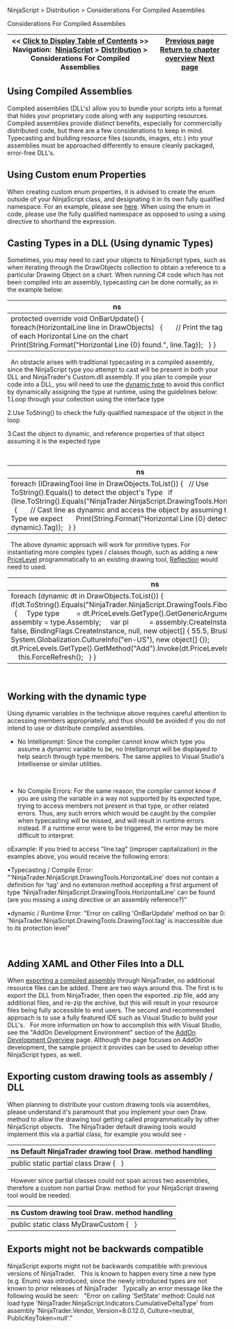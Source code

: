 ﻿
NinjaScript > Distribution > Considerations For Compiled Assemblies

Considerations For Compiled Assemblies

| << [Click to Display Table of Contents](considerations_for_compiled_assemblies.md) >> **Navigation:**     [NinjaScript](ninjascript.md) > [Distribution](distribution.md) > Considerations For Compiled Assemblies | [Previous page](distribution.md) [Return to chapter overview](distribution.md) [Next page](import.md) |
| --- | --- |
## Using Compiled Assemblies
Compiled assemblies (DLL's) allow you to bundle your scripts into a format that hides your proprietary code along with any supporting resources. Compiled assemblies provide distinct benefits, especially for commercially distributed code, but there are a few considerations to keep in mind. Typecasting and building resource files (sounds, images, etc.) into your assemblies must be approached differently to ensure cleanly packaged, error-free DLL's.
 
## Using Custom enum Properties
When creating custom enum properties, it is advised to create the enum outside of your NinjaScript class, and designating it in its own fully qualified namespace. For an example, please see [here](creating_a_user-defined_parame.md). When using the enum in code, please use the fully qualified namespace as opposed to using a using directive to shorthand the expression.
 
## Casting Types in a DLL (Using dynamic Types)
Sometimes, you may need to cast your objects to NinjaScript types, such as when iterating through the DrawObjects collection to obtain a reference to a particular Drawing Object on a chart. When running C# code which has not been compiled into an assembly, typecasting can be done normally, as in the example below:
 

| ns |
| --- |
| protected override void OnBarUpdate() {    foreach(HorizontalLine line in DrawObjects)    {        // Print the tag of each Horizontal Line on the chart        Print(String.Format("Horizontal Line {0} found.", line.Tag));    } } |
 
An obstacle arises with traditional typecasting in a compiled assembly, since the NinjaScript type you attempt to cast will be present in both your DLL and NinjaTrader's Custom.dll assembly. If you plan to compile your code into a DLL, you will need to use the [dynamic type](https://msdn.microsoft.com/en-us/library/dd264741.aspx) to avoid this conflict by dynamically assigning the type at runtime, using the guidelines below:
 
1.Loop through your collection using the interface type

2.Use ToString() to check the fully qualified namespace of the object in the loop

3.Cast the object to dynamic, and reference properties of that object assuming it is the expected type

 

| ns |
| --- |
| foreach (IDrawingTool line in DrawObjects.ToList()) {    // Use ToString().Equals() to detect the object's Type     if (line.ToString().Equals("NinjaTrader.NinjaScript.DrawingTools.HorizontalLine"))    {        // Cast line as dynamic and access the object by assuming that it is the Type we expect        Print(String.Format("Horizontal Line {0} detected!", (line as dynamic).Tag));    } } |
 
The above dynamic approach will work for primitive types. For instantiating more complex types / classes though, such as adding a new [PriceLevel](pricelevels.md) programmatically to an existing drawing tool, [Reflection](https://docs.microsoft.com/en-us/dotnet/csharp/programming-guide/concepts/reflection) would need to used.
 

| ns |
| --- |
| foreach (dynamic dt in DrawObjects.ToList()) {    if(dt.ToString().Equals("NinjaTrader.NinjaScript.DrawingTools.FibonacciRetracements"))    {      Type type         = dt.PriceLevels.GetType().GetGenericArguments()[0];      Assembly assembly = type.Assembly;      var pl           = assembly.CreateInstance(type.FullName, false, BindingFlags.CreateInstance, null, new object[] { 55.5, Brushes.Red, 2 }, new       System.Globalization.CultureInfo("en-US"), new object[] {});      dt.PriceLevels.GetType().GetMethod("Add").Invoke(dt.PriceLevels, new object[] { pl } );      this.ForceRefresh();    } } |
 
## Working with the dynamic type
Using dynamic variables in the technique above requires careful attention to accessing members appropriately, and thus should be avoided if you do not intend to use or distribute compiled assemblies.
 
- No Intelliprompt: Since the compiler cannot know which type you assume a dynamic variable to be, no Intelliprompt will be displayed to help search through type members. The same applies to Visual Studio's Intellisense or similar utilities.

 
- No Compile Errors: For the same reason, the compiler cannot know if you are using the variable in a way not supported by its expected type, trying to access members not present in that type, or other related errors. Thus, any such errors which would be caught by the compiler when typecasting will be missed, and will result in runtime errors instead. If a runtime error were to be triggered, the error may be more difficult to interpret.

oExample: If you tried to access "line.tag" (improper capitalization) in the examples above, you would receive the following errors:

▪Typecasting / Compile Error: "'NinjaTrader.NinjaScript.DrawingTools.HorizontalLine' does not contain a definition for 'tag' and no extension method accepting a first argument of type 'NinjaTrader.NinjaScript.DrawingTools.HorizontalLine' can be found (are you missing a using directive or an assembly reference?)" 

▪dynamic / Runtime Error: "Error on calling 'OnBarUpdate' method on bar 0: 'NinjaTrader.NinjaScript.DrawingTools.DrawingTool.tag' is inaccessible due to its protection level"

 
## Adding XAML and Other Files Into a DLL
When [exporting a compiled assembly](export.md) through NinjaTrader, no additional resource files can be added. There are two ways around this. The first is to export the DLL from NinjaTrader, then open the exported .zip file, add any additional files, and re-zip the archive, but this will result in your resource files being fully accessible to end users. The second and recommended approach is to use a fully featured IDE such as Visual Studio to build your DLL's. 
 
For more information on how to accomplish this with Visual Studio, see the "AddOn Development Environment" section of the [AddOn Development Overview](addon_development_overview.md) page. Although the page focuses on AddOn development, the sample project it provides can be used to develop other NinjaScript types, as well.
 
## Exporting custom drawing tools as assembly / DLL
When planning to distribute your custom drawing tools via assemblies, please understand it's paramount that you implement your own Draw. method to allow the drawing tool getting called programmatically by other NinjaScript objects. 
 
The NinjaTrader default drawing tools would implement this via a partial class, for example you would see -
 

| ns Default NinjaTrader drawing tool Draw. method handling |
| --- |
| public static partial class Draw {   } |
 
However since partial classes could not span across two assemblies, therefore a custom non partial Draw. method for your NinjaScript drawing tool would be needed.
 

| ns Custom drawing tool Draw. method handling |
| --- |
| public static class MyDrawCustom {   } |
## 
## Exports might not be backwards compatible
NinjaScript exports might not be backwards compatible with previous versions of NinjaTrader.
 
This is known to happen every time a new type (e.g. Enum) was introduced, since the newly introduced types are not known to prior releases of NinjaTrader
 
Typically an error message like the following would be seen:
 
"Error on calling 'SetState' method: Could not load type 'NinjaTrader.NinjaScript.Indicators.CumulativeDeltaType' from assembly 'NinjaTrader.Vendor, Version=8.0.12.0, Culture=neutral, PublicKeyToken=null'."
